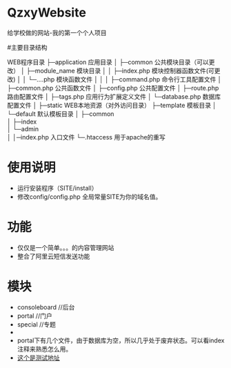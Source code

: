 # QzxyWebsite
给学校做的网站-我的第一个个人项目

#主要目录结构

WEB程序目录
├─application           应用目录
│  ├─common             公共模块目录（可以更改）
│  ├─module_name        模块目录
│  │  ├─index.php       模块控制器函数文件(可更改)
│  │  └─....php         模块函数文件
│  │ 
│  ├─command.php        命令行工具配置文件
│  ├─common.php         公共函数文件
│  ├─config.php         公共配置文件
│  ├─route.php          路由配置文件
│  ├─tags.php           应用行为扩展定义文件
│  └─database.php       数据库配置文件
│
├─static                WEB本地资源（对外访问目录）
├─template              模板目录
│  └─default            默认模板目录
│    ├─common          
│    ├─index           
│    └─admin       
│
│─index.php          入口文件
└─.htaccess          用于apache的重写

# 使用说明
* 运行安装程序（SITE/install）
* 修改config/config.php 全局常量SITE为你的域名值。

# 功能
* 仅仅是一个简单。。。的内容管理网站
* 整合了阿里云短信发送功能

# 模块
* consoleboard //后台
* portal  //门户
* special  //专题
* 
* portal下有几个文件，由于数据库为空，所以几乎处于废弃状态。可以看index注释来熟悉怎么用。
* [这个是测试地址](http://qzxy.starsriver.club)
